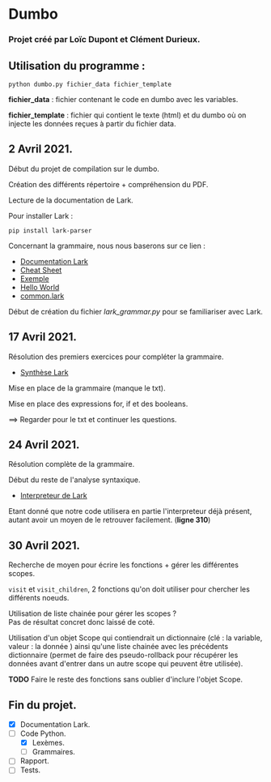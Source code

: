 # Dumbo

### Projet créé par Loïc Dupont et Clément Durieux.

## Utilisation du programme :
```
python dumbo.py fichier_data fichier_template
```
**fichier_data** : fichier contenant le code en dumbo avec les variables.

**fichier_template** : fichier qui contient le texte (html) et du dumbo où
on injecte les données reçues à partir du fichier data.

## 2 Avril 2021.

Début du projet de compilation sur le dumbo.

Création des différents répertoire + compréhension du PDF.

Lecture de la documentation de Lark.

Pour installer Lark :

```
pip install lark-parser
```

Concernant la grammaire, nous nous baserons sur ce lien :
- [Documentation Lark](https://lark-parser.readthedocs.io/en/latest/grammar.html)
- [Cheat Sheet](https://lark-parser.readthedocs.io/en/latest/_static/lark_cheatsheet.pdf)
- [Exemple](https://github.com/lark-parser/lark/blob/master/examples/fruitflies.py)
- [Hello World](https://dev.to/vicentemaldonado/python-lark-parser-introduction-2g4e)
- [common.lark](https://github.com/lark-parser/lark/blob/master/lark/grammars/common.lark)

Début de création du fichier _lark_grammar.py_ pour se familiariser avec Lark.

## 17 Avril 2021.

Résolution des premiers exercices pour compléter la grammaire.

- [Synthèse Lark](https://lark-parser.readthedocs.io/_/downloads/en/latest/pdf/)

Mise en place de la grammaire (manque le txt).

Mise en place des expressions for, if et des booleans.

==> Regarder pour le txt et continuer les questions.

## 24 Avril 2021.

Résolution complète de la grammaire.

Début du reste de l'analyse syntaxique.

- [Interpreteur de Lark](https://pastebin.com/y5rryEvE)

Etant donné que notre code utilisera en partie l'interpreteur déjà présent, autant avoir un moyen de le retrouver facilement. (__ligne 310__)

## 30 Avril 2021.

Recherche de moyen pour écrire les fonctions + gérer les différentes scopes.

`visit` et `visit_children`, 2 fonctions qu'on doit utiliser pour chercher les différents noeuds.

Utilisation de liste chainée pour gérer les scopes ? \
Pas de résultat concret donc laissé de coté.

Utilisation d'un objet Scope qui contiendrait un dictionnaire (clé : la variable, valeur : la donnée ) ainsi qu'une liste chainée avec les précédents dictionnaire (permet de faire des pseudo-rollback pour récupérer les données avant d'entrer dans un autre scope qui peuvent être utilisée).

**TODO** Faire le reste des fonctions sans oublier d'inclure l'objet Scope.

## Fin du projet.

- [x] Documentation Lark.
- [ ] Code Python.
	- [x] Lexèmes.
	- [ ] Grammaires.
- [ ] Rapport.
- [ ] Tests.